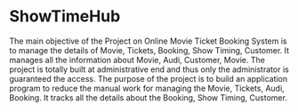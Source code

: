 # ShowTimeHub

The main objective of the Project on Online Movie Ticket Booking System is to manage the details of Movie, Tickets, Booking, Show Timing, Customer. It manages all the information about Movie, Audi, Customer, Movie. The project is totally built at administrative end and thus only the administrator is guaranteed the access. The purpose of the project is to build an application program to reduce the manual work for managing the Movie, Tickets, Audi, Booking. It tracks all the details about the Booking, Show Timing, Customer.
